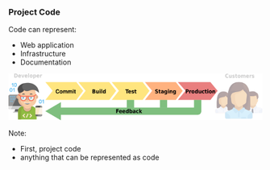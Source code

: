 ### Project Code

Code can represent:

* Web application
* Infrastructure
* Documentation

![Pipeline - Code](img/pipeline-code.svg) <!-- .element: style="border:0;background-color:inherit;margin-top:0;box-shadow:none;height:3em" -->

Note:

* First, project code
* anything that can be represented as code
